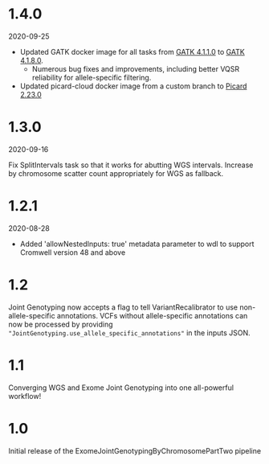 # 1.4.0
2020-09-25

* Updated GATK docker image for all tasks from [GATK 4.1.1.0](https://github.com/broadinstitute/gatk/releases/tag/4.1.1.0) to [GATK 4.1.8.0](https://github.com/broadinstitute/gatk/releases/tag/4.1.8.0).
    * Numerous bug fixes and improvements, including better VQSR reliability for allele-specific filtering.
* Updated picard-cloud docker image from a custom branch to [Picard 2.23.0](https://github.com/broadinstitute/picard/releases/tag/2.23.0)

# 1.3.0
2020-09-16

Fix SplitIntervals task so that it works for abutting WGS intervals. Increase by chromosome scatter count appropriately for WGS as fallback.

# 1.2.1
2020-08-28

* Added 'allowNestedInputs: true' metadata parameter to wdl to support Cromwell version 48 and above

# 1.2
Joint Genotyping now accepts a flag to tell VariantRecalibrator to use non-allele-specific annotations. VCFs without allele-specific annotations can now be processed by providing `"JointGenotyping.use_allele_specific_annotations"` in the inputs JSON.

# 1.1
Converging WGS and Exome Joint Genotyping into one all-powerful workflow!

# 1.0
Initial release of the ExomeJointGenotypingByChromosomePartTwo pipeline

